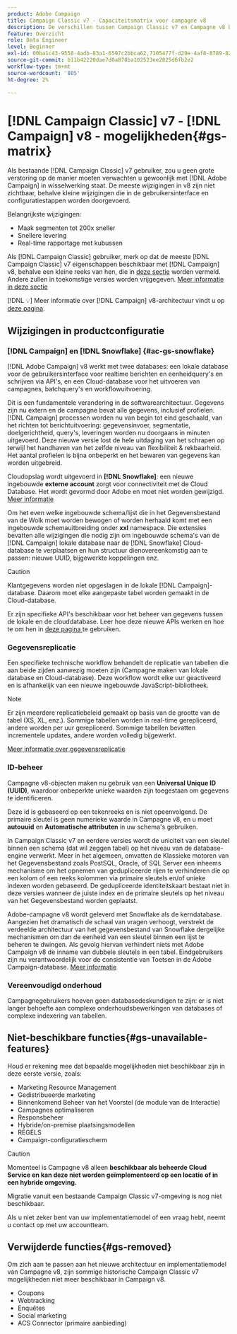 ```yaml
---
product: Adobe Campaign
title: Campaign Classic v7 - Capaciteitsmatrix voor campagne v8
description: De verschillen tussen Campaign Classic v7 en Campagne v8 begrijpen
feature: Overzicht
role: Data Engineer
level: Beginner
exl-id: 00ba1c43-9558-4adb-83a1-6597c2bbca62,7105477f-d29e-4af8-8789-82b4459761b0
source-git-commit: b11b42220dae7d0a878ba102523ee2825d6fb2e2
workflow-type: tm+mt
source-wordcount: '805'
ht-degree: 2%

---
```


# [!DNL Campaign Classic] v7 -  [!DNL Campaign] v8 - mogelijkheden{#gs-matrix}

Als bestaande [!DNL Campaign Classic] v7 gebruiker, zou u geen grote verstoring op de manier moeten verwachten u gewoonlijk met [!DNL Adobe Campaign] in wisselwerking staat. De meeste wijzigingen in v8 zijn niet zichtbaar, behalve kleine wijzigingen die in de gebruikersinterface en configuratiestappen worden doorgevoerd.

Belangrijkste wijzigingen:

* Maak segmenten tot 200x sneller
* Snellere levering
* Real-time rapportage met kubussen

Als [!DNL Campaign Classic] gebruiker, merk op dat de meeste [!DNL Campaign Classic] v7 eigenschappen beschikbaar met [!DNL Campaign] v8, behalve een kleine reeks van hen, die in [deze sectie](#gs-removed) worden vermeld. Andere zullen in toekomstige versies worden vrijgegeven. [Meer informatie in deze sectie](#gs-unavailable-features)

[!DNL :bulb:] Meer informatie over  [!DNL Campaign] v8-architectuur vindt u op  [deze pagina](../dev/architecture.md).

## Wijzigingen in productconfiguratie

### [!DNL Campaign] en  [!DNL Snowflake] {#ac-gs-snowflake}

[!DNL Adobe Campaign] v8 werkt met twee databases: een lokale database voor de gebruikersinterface voor realtime berichten en eenheidquery&#39;s en schrijven via API&#39;s, en een Cloud-database voor het uitvoeren van campagnes, batchquery&#39;s en workflowuitvoering.

Dit is een fundamentele verandering in de softwarearchitectuur. Gegevens zijn nu extern en de campagne bevat alle gegevens, inclusief profielen. [!DNL Campaign] processen worden nu van begin tot eind geschaald, van het richten tot berichtuitvoering: gegevensinvoer, segmentatie, doelgerichtheid, query&#39;s, leveringen worden nu doorgaans in minuten uitgevoerd. Deze nieuwe versie lost de hele uitdaging van het schrapen op terwijl het handhaven van het zelfde niveau van flexibiliteit &amp; rekbaarheid. Het aantal profielen is bijna onbeperkt en het bewaren van gegevens kan worden uitgebreid.

Cloudopslag wordt uitgevoerd in **[!DNL Snowflake]**: een nieuwe ingebouwde **externe account** zorgt voor connectiviteit met de Cloud Database. Het wordt gevormd door Adobe en moet niet worden gewijzigd. [Meer informatie](../config/external-accounts.md)

Om het even welke ingebouwde schema/lijst die in het Gegevensbestand van de Wolk moet worden bewogen of worden herhaald komt met een ingebouwde schemauitbreiding onder **xxl** namespace. Die extensies bevatten alle wijzigingen die nodig zijn om ingebouwde schema&#39;s van de [!DNL Campaign] lokale database naar de [!DNL Snowflake] Cloud-database te verplaatsen en hun structuur dienovereenkomstig aan te passen: nieuwe UUID, bijgewerkte koppelingen enz.

>[!CAUTION]
>
> Klantgegevens worden niet opgeslagen in de lokale [!DNL Campaign]-database. Daarom moet elke aangepaste tabel worden gemaakt in de Cloud-database.


Er zijn specifieke API&#39;s beschikbaar voor het beheer van gegevens tussen de lokale en de clouddatabase. Leer hoe deze nieuwe APIs werken en hoe te om hen in [deze pagina ](../dev/new-apis.md) te gebruiken.

### Gegevensreplicatie

Een specifieke technische workflow behandelt de replicatie van tabellen die aan beide zijden aanwezig moeten zijn (Campagne maken van lokale database en Cloud-database). Deze workflow wordt elke uur geactiveerd en is afhankelijk van een nieuwe ingebouwde JavaScript-bibliotheek.

>[!NOTE]
>
> Er zijn meerdere replicatiebeleid gemaakt op basis van de grootte van de tabel (XS, XL, enz.).
> Sommige tabellen worden in real-time gerepliceerd, andere worden per uur gerepliceerd. Sommige tabellen bevatten incrementele updates, andere worden volledig bijgewerkt.


[Meer informatie over gegevensreplicatie](../config/replication.md)

### ID-beheer

Campagne v8-objecten maken nu gebruik van een **Universal Unique ID (UUID)**, waardoor onbeperkte unieke waarden zijn toegestaan om gegevens te identificeren.

Deze id is gebaseerd op een tekenreeks en is niet opeenvolgend. De primaire sleutel is geen numerieke waarde in Campagne v8, en u moet **autouuid** en **Automatische attributen** in uw schema&#39;s gebruiken.

In Campaign Classic v7 en eerdere versies wordt de uniciteit van een sleutel binnen een schema (dat wil zeggen tabel) op het niveau van de database-engine verwerkt. Meer in het algemeen, omvatten de Klassieke motoren van het Gegevensbestand zoals PostSQL, Oracle, of SQL Server een inheems mechanisme om het opnemen van gedupliceerde rijen te verhinderen die op een kolom of een reeks kolommen via primaire sleutels en/of unieke indexen worden gebaseerd. De gedupliceerde identiteitskaart bestaat niet in deze versies wanneer de juiste index en de primaire sleutels op het niveau van het Gegevensbestand worden geplaatst.

Adobe-campagne v8 wordt geleverd met Snowflake als de kerndatabase. Aangezien het dramatisch de schaal van vragen verhoogt, verstrekt de verdeelde architectuur van het gegevensbestand van Snowflake dergelijke mechanismen om dan de eenheid van een sleutel binnen een lijst te beheren te dwingen. Als gevolg hiervan verhindert niets met Adobe Campaign v8 de inname van dubbele sleutels in een tabel. Eindgebruikers zijn nu verantwoordelijk voor de consistentie van Toetsen in de Adobe Campaign-database. [Meer informatie](../dev/keys.md)

### Vereenvoudigd onderhoud

Campagnegebruikers hoeven geen databasedeskundigen te zijn: er is niet langer behoefte aan complexe onderhoudsbewerkingen van databases of complexe indexering van tabellen.

## Niet-beschikbare functies{#gs-unavailable-features}

Houd er rekening mee dat bepaalde mogelijkheden niet beschikbaar zijn in deze eerste versie, zoals:

* Marketing Resource Management
* Gedistribueerde marketing
* Binnenkomend Beheer van het Voorstel (de module van de Interactie)
* Campagnes optimaliseren
* Responsbeheer
* Hybride/on-premise plaatsingsmodellen
* REGELS
* Campaign-configuratiescherm

>[!CAUTION]
>
>Momenteel is Campagne v8 alleen **beschikbaar als beheerde Cloud Service en kan deze niet worden geïmplementeerd op een locatie of in een hybride omgeving.**
>
>Migratie vanuit een bestaande Campaign Classic v7-omgeving is nog niet beschikbaar.
>
>Als u niet zeker bent van uw implementatiemodel of een vraag hebt, neemt u contact op met uw accountteam.

## Verwijderde functies{#gs-removed}

Om zich aan te passen aan het nieuwe architectuur en implementatiemodel van Campagne v8, zijn sommige historische Campaign Classic v7 mogelijkheden niet meer beschikbaar in Campaign v8.

* Coupons
* Webtracking
* Enquêtes
* Social marketing
* ACS Connector (primaire aanbieding)

